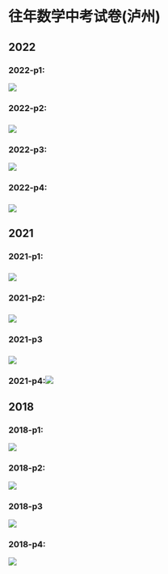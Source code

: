 # 往年数学中考试卷(泸州)

## 2022

### 2022-p1:

![](https://p2.myzwq.com/i/PicGo/202301311127109.png)

### 2022-p2:

### ![](https://p2.myzwq.com/i/PicGo/202301311127040.png)

### 2022-p3:

![](https://p2.myzwq.com/i/PicGo/202301311128595.png)

### 2022-p4:

### ![](https://p2.myzwq.com/i/PicGo/202301311128812.png)

## 2021

### 2021-p1:

### ![](https://p2.myzwq.com/i/PicGo/202301311130240.jpg)

### 2021-p2:

### ![](https://p2.myzwq.com/i/PicGo/202301311130133.jpg)

### 2021-p3

### ![](https://p2.myzwq.com/i/PicGo/202301311130262.jpg)

### 2021-p4:![](https://p2.myzwq.com/i/PicGo/202301311130915.jpg)

## 2018

### 2018-p1:

![](https://p2.myzwq.com/i/PicGo/202301311135956.jpg)

### 2018-p2:

![](https://p2.myzwq.com/i/PicGo/202301311136214.jpg)

### 2018-p3

![](https://p2.myzwq.com/i/PicGo/202301311136634.jpg)

### 2018-p4:

![](https://p2.myzwq.com/i/PicGo/202301311136634.jpg)



